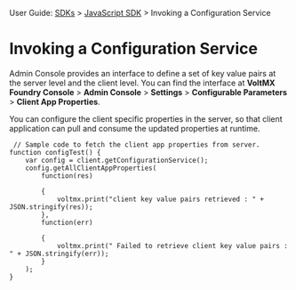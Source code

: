                             

User Guide: [SDKs](../Foundry_SDKs.md) > [JavaScript SDK](Installing_JS_SDK.md) > Invoking a Configuration Service

Invoking a Configuration Service
================================

Admin Console provides an interface to define a set of key value pairs at the server level and the client level. You can find the interface at **VoltMX Foundry Console** > **Admin Console** > **Settings** > **Configurable Parameters** > **Client App Properties**.

You can configure the client specific properties in the server, so that client application can pull and consume the updated properties at runtime.

```
 // Sample code to fetch the client app properties from server.
function configTest() {
    var config = client.getConfigurationService();
    config.getAllClientAppProperties(
        function(res)

        {
            voltmx.print("client key value pairs retrieved : " + JSON.stringify(res));
        },
        function(err)

        {
            voltmx.print(" Failed to retrieve client key value pairs : " + JSON.stringify(err));
        }
    );
}
```
